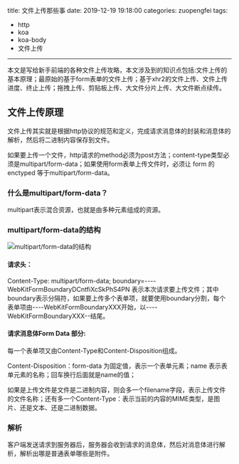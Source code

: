 title: 文件上传那些事
date: 2019-12-19 19:18:00
categories: zuopengfei
tags: 
- http
- koa
- koa-body
- 文件上传

---

本文是写给新手前端的各种文件上传攻略，本文涉及到的知识点包括:文件上传的基本原理；最原始的基于form表单的文件上传；基于xhr2的文件上传、文件上传进度、终止上传；拖拽上传、剪贴板上传、大文件分片上传、大文件断点续传。


<!-- more -->

## 文件上传原理

文件上传其实就是根据http协议的规范和定义，完成请求消息体的封装和消息体的解析，然后将二进制内容保存到文件。

如果要上传一个文件，http请求的method必须为post方法；content-type类型必须是multipart/form-data；如果使用form表单上传文件时，必须让 form 的 enctyped 等于multipart/form-data。

### 什么是multipart/form-data？

multipart表示混合资源，也就是由多种元素组成的资源。

### multipart/form-data的结构

![multipart/form-data的结构](https://p0.meituan.net/spacex/c3c978ff56b657f370a38ace0be3d5b9.png)

#### 请求头：
Content-Type: multipart/form-data; boundary=----WebKitFormBoundaryDCntfiXcSkPhS4PN 表示本次请求要上传文件；其中boundary表示分隔符，如果要上传多个表单项，就要使用boundary分割，每个表单项由----WebKitFormBoundaryXXX开始，以----WebKitFormBoundaryXXX--结尾。

#### 请求消息体Form Data 部分:
每一个表单项又由Content-Type和Content-Disposition组成。

Content-Disposition：form-data 为固定值，表示一个表单元素；name 表示表单元素的名称；回车换行后面就是name的值；

如果是上传文件是文件是二进制内容，则会多一个filename字段，表示上传文件的文件名称；还有多一个Content-Type：表示当前的内容的MIME类型，是图片、还是文本、还是二进制数据。

### 解析
客户端发送请求到服务器后，服务器会收到请求的消息体，然后对消息体进行解析，解析出哪是普通表单哪些是附件。
